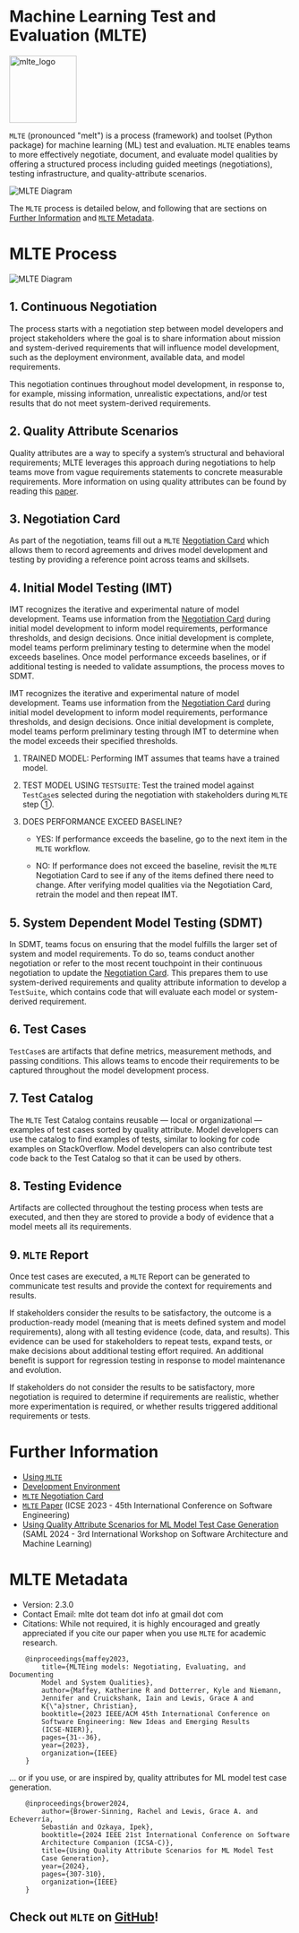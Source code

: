 
# Machine Learning Test and Evaluation (MLTE)

<img src="https://raw.githubusercontent.com/mlte-team/mlte/master/assets/MLTE_Logo_Color.svg" alt="mlte_logo" width="120"/>

`MLTE` (pronounced "melt") is a process (framework) and toolset (Python package) for machine learning (ML) test and evaluation. `MLTE` enables teams to more effectively negotiate, document, and evaluate model qualities by offering a structured process including guided meetings (negotiations), testing infrastructure, and quality-attribute scenarios.

![MLTE Diagram](img/MLTE_Overview_Diagram_Feb_2025.png)

The `MLTE` process is detailed below, and following that are sections on [Further Information](#further-information) and [`MLTE` Metadata](#mlte-metadata).

# MLTE Process
![MLTE Diagram](img/MLTE_Diagram_Feb_2025.png)

## 1. Continuous Negotiation
The process starts with a negotiation step between model developers and project stakeholders where the goal is to share information about mission and system-derived requirements that will influence model development, such as the deployment environment, available data, and model requirements.

This negotiation continues throughout model development, in response to, for example, missing information, unrealistic expectations, and/or test results that do not meet system-derived requirements.

## 2. Quality Attribute Scenarios
Quality attributes are a way to specify a system’s structural and behavioral requirements; MLTE leverages this approach during negotiations to help teams move from vague requirements statements to concrete measurable requirements. More information on using quality attributes can be found by reading this <a href="https://arxiv.org/abs/2406.08575" target="_blank">paper</a>.

## 3. Negotiation Card
As part of the negotiation, teams fill out a `MLTE` [Negotiation Card](negotiation_card.md) which allows them to record agreements and drives model development and testing by providing a reference point across teams and skillsets.

## 4. Initial Model Testing (IMT)
IMT recognizes the iterative and experimental nature of model development. Teams use information from the [Negotiation Card](negotiation_card.md) during initial model development to inform model requirements, performance thresholds, and design decisions. Once initial development is complete, model teams perform preliminary testing to determine when the model exceeds baselines. Once model performance exceeds baselines, or if additional testing is needed to validate assumptions, the process moves to SDMT.

IMT recognizes the iterative and experimental nature of model development. Teams use information from the [Negotiation Card](negotiation_card.md) during initial model development to inform model requirements, performance thresholds, and design decisions. Once initial development is complete, model teams perform preliminary testing through IMT to determine when the model exceeds their specified thresholds.

1. TRAINED MODEL: Performing IMT assumes that teams have a trained model. 

2. TEST MODEL USING `TESTSUITE`: Test the trained model against `TestCase`s selected during the negotiation with stakeholders during `MLTE` step ➀. 

3. DOES PERFORMANCE EXCEED BASELINE? 

    - YES: If performance exceeds the baseline, go to the next item in the `MLTE` workflow.
    
    - NO: If performance does not exceed the baseline, revisit the `MLTE` Negotiation Card to see if any of the items defined there need to change. After verifying model qualities via the Negotiation Card, retrain the model and then repeat IMT.

## 5. System Dependent Model Testing (SDMT)
In SDMT, teams focus on ensuring that the model fulfills the larger set of system and model requirements. To do so, teams conduct another negotiation or refer to the most recent touchpoint in their continuous negotiation to update the [Negotiation Card](negotiation_card.md). This prepares them to use system-derived requirements and quality attribute information to develop a `TestSuite`, which contains code that will evaluate each model or system-derived requirement.

## 6. Test Cases
`TestCase`s are artifacts that define metrics, measurement methods, and passing conditions. This allows teams to encode their requirements to be captured throughout the model development process.

## 7. Test Catalog
The `MLTE` Test Catalog contains reusable — local or organizational — examples of test cases sorted by quality attribute. Model developers can use the catalog to find examples of tests, similar to looking for code examples on StackOverflow. Model developers can also contribute test code back to the Test Catalog so that it can be used by others.

## 8. Testing Evidence
Artifacts are collected throughout the testing process when tests are executed, and then they are stored to provide a body of evidence that a model meets all its requirements. 

## 9. `MLTE` Report
Once test cases are executed, a `MLTE` Report can be generated to communicate test results and provide the context for requirements and results.

If stakeholders consider the results to be satisfactory, the outcome is a production-ready model (meaning that is meets defined system and model requirements), along with all testing evidence (code, data, and results). This evidence can be used for stakeholders to repeat tests, expand tests, or make decisions about additional testing effort required. An additional benefit is support for regression testing in response to model maintenance and evolution.

If stakeholders do not consider the results to be satisfactory, more negotiation is required to determine if requirements are realistic, whether more experimentation is required, or whether results triggered additional requirements or tests.

# Further Information

- [Using `MLTE`](using_mlte.md)
- [Development Environment](development.md)
- [`MLTE` Negotiation Card](negotiation_card.md)
- <a href="https://arxiv.org/abs/2303.01998" target="_blank">`MLTE` Paper</a> (ICSE 2023 - 45th International Conference on Software Engineering)
- <a href="https://doi.org/10.48550/arXiv.2406.08575" target="_blank">Using Quality Attribute Scenarios for ML Model Test Case Generation</a> (SAML 2024 - 3rd International Workshop on Software Architecture and Machine Learning)

# MLTE Metadata

- Version: 2.3.0
- Contact Email: mlte dot team dot info at gmail dot com
- Citations: While not required, it is highly encouraged and greatly appreciated if you cite our paper when you use `MLTE` for academic research.

```
    @inproceedings{maffey2023,
        title={MLTEing models: Negotiating, Evaluating, and Documenting
        Model and System Qualities},
        author={Maffey, Katherine R and Dotterrer, Kyle and Niemann,
        Jennifer and Cruickshank, Iain and Lewis, Grace A and 
        K{\"a}stner, Christian},
        booktitle={2023 IEEE/ACM 45th International Conference on 
        Software Engineering: New Ideas and Emerging Results 
        (ICSE-NIER)},
        pages={31--36},
        year={2023},
        organization={IEEE}
    }
```

... or if you use, or are inspired by, quality attributes for ML model test case generation.

```
    @inproceedings{brower2024,
        author={Brower-Sinning, Rachel and Lewis, Grace A. and Echeverría,
        Sebastián and Ozkaya, Ipek},
        booktitle={2024 IEEE 21st International Conference on Software
        Architecture Companion (ICSA-C)}, 
        title={Using Quality Attribute Scenarios for ML Model Test 
        Case Generation}, 
        year={2024},
        pages={307-310},
        organization={IEEE}
    }  
```

## Check out `MLTE` on <a href="https://github.com/mlte-team/mlte" target="_blank">GitHub</a>!